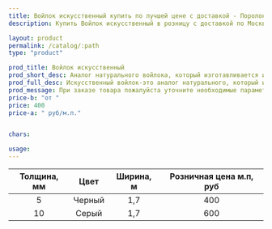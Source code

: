 ```yaml
---
title: Войлок искусственный купить по лучшей цене с доставкой - Поролоныч
description: Купить Войлок искусственный в розницу с доставкой по Москве в интернет-магазине Поролоныча.

layout: product
permalink: /catalog/:path
type: "product"

prod_title: Войлок искусственный
prod_short_desc: Аналог натурального войлока, который изготавливается из полипропилена, более дешёвый, но обладает теми же качествами.
prod_full_desc: Искусственный войлок-это аналог натурального, который изготавливается из полипропилена, он более дешёвый, но обладает теми же качествами.
prod_message: При заказе товара пожалуйста уточните необходимые параметры (марку и количество).
price-b: "от "
price: 400
price-a: " руб/м.п."


chars:

usage:
---
```

| Толщина, мм | Цвет | Ширина, м | Розничная цена м.п, руб |
|:--:|:--:|:--:|:--:|
|5|Черный|1,7|400|
|10|Серый|1,7|600|